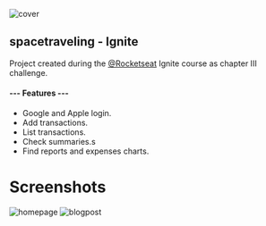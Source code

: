 
![cover](https://i.ibb.co/K7P6ghJ/Capa-6.png)
 
## spacetraveling - Ignite
  Project created during the [@Rocketseat](https://www.rocketseat.com.br/) Ignite course as chapter III challenge.
  
  #### --- Features ---
  - Google and Apple login.
  - Add transactions.
  - List transactions.
  - Check summaries.s
  - Find reports and expenses charts.

# Screenshots

  ![homepage](https://i.ibb.co/0BHR1W2/Home-3.png)
  ![blogpost](https://i.ibb.co/8rbCkBg/Post.png)
